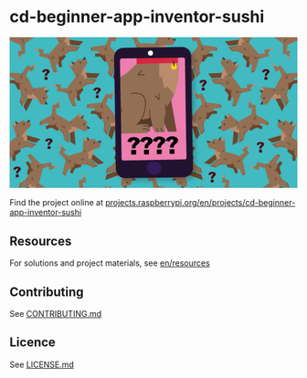 # cd-beginner-app-inventor-sushi

![cd-beginner-app-inventor-sushi](/en/images/banner.png)

Find the project online at [projects.raspberrypi.org/en/projects/cd-beginner-app-inventor-sushi](https://projects.raspberrypi.org/en/projects/cd-beginner-app-inventor-sushi)

## Resources
For solutions and project materials, see [en/resources](https://github.com/raspberrypilearning/cd-beginner-app-inventor-sushi/tree/master/en/resources)

## Contributing
See [CONTRIBUTING.md](CONTRIBUTING.md)

## Licence
 See [LICENSE.md](LICENSE.md)